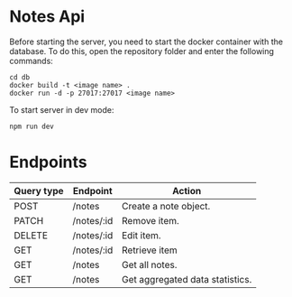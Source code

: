 # Notes Api

Before starting the server, you need to start the docker container with the database. To do this, open the repository folder and enter the following commands:

```console
cd db
docker build -t <image name> .
docker run -d -p 27017:27017 <image name>
```

To start server in dev mode: 
```console
npm run dev
```

# Endpoints

| Query type     | Endpoint       | Action         |
| -------------- | -------------- | -------------- |
| POST   | /notes   | Create a note object.   |
| PATCH   | /notes/:id   | Remove item.   |
| DELETE   | /notes/:id   | Edit item.   |
| GET   | /notes/:id   | Retrieve item   |
| GET   | /notes   | Get all notes.   |
| GET   | /notes   | Get aggregated data statistics.   |

